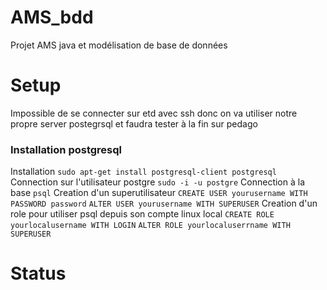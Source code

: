 # AMS_bdd
Projet AMS java et modélisation de base de données 

# Setup 

Impossible de se connecter sur etd avec ssh donc on va utiliser notre propre server postegrsql et faudra tester à la fin sur pedago

### Installation postgresql

Installation
``` sudo apt-get install postgresql-client postgresql ```
Connection sur l'utilisateur postgre
``` sudo -i -u postgre ```
Connection à la base
``` psql ```
Creation d'un superutilisateur
``` CREATE USER yourusername WITH PASSWORD password ```
``` ALTER USER yourusername WITH SUPERUSER ```
Creation d'un role pour utiliser psql depuis son compte linux local
``` CREATE ROLE yourlocalusername WITH LOGIN ```
``` ALTER ROLE yourlocaluserrname WITH SUPERUSER ```


# Status